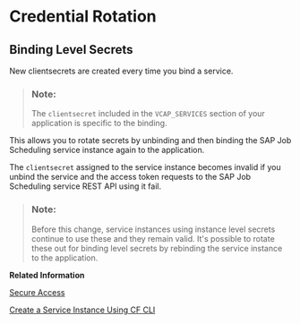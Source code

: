 <!-- loioed3bf285065e4d42b95926589c36d39a -->

# Credential Rotation



<a name="loioed3bf285065e4d42b95926589c36d39a__section_obh_bhm_hvb"/>

## Binding Level Secrets

New clientsecrets are created every time you bind a service.

> ### Note:  
> The `clientsecret` included in the `VCAP_SERVICES` section of your application is specific to the binding.

This allows you to rotate secrets by unbinding and then binding the SAP Job Scheduling service instance again to the application.

The `clientsecret` assigned to the service instance becomes invalid if you unbind the service and the access token requests to the SAP Job Scheduling service REST API using it fail.

> ### Note:  
> Before this change, service instances using instance level secrets continue to use these and they remain valid. It's possible to rotate these out for binding level secrets by rebinding the service instance to the application.

**Related Information**  


[Secure Access](secure-access-745ca50.md "The SAP Job Scheduling service provides options to secure job actions with action endpoints as well as to secure Cloud Foundry tasks.")

[Create a Service Instance Using CF CLI](../30---Getting-Started/create-a-service-instance-using-cf-cli-cb56f9e.md "To use the SAP Job Scheduling service with action endpoints in your application or with Cloud Foundry tasks, you create an instance of the SAP Job Scheduling service with the service plan standard using the Cloud Foundry Command Line Interface (CF CLI) and bind the service instance to your application.")

